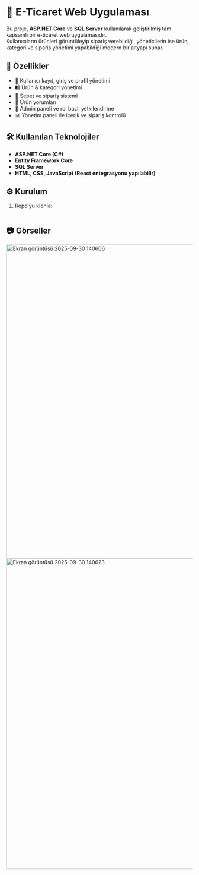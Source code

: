 # 🛒 E-Ticaret Web Uygulaması

Bu proje, **ASP.NET Core** ve **SQL Server** kullanılarak geliştirilmiş tam kapsamlı bir e-ticaret web uygulamasıdır.  
Kullanıcıların ürünleri görüntüleyip sipariş verebildiği, yöneticilerin ise ürün, kategori ve sipariş yönetimi yapabildiği modern bir altyapı sunar.  

## 🚀 Özellikler
- 👥 Kullanıcı kayıt, giriş ve profil yönetimi  
- 🛍️ Ürün & kategori yönetimi  
- 🛒 Sepet ve sipariş sistemi  
- 💬 Ürün yorumları  
- 🔐 Admin paneli ve rol bazlı yetkilendirme  
- 📊 Yönetim paneli ile içerik ve sipariş kontrolü  

## 🛠 Kullanılan Teknolojiler
- **ASP.NET Core (C#)**  
- **Entity Framework Core**  
- **SQL Server**  
- **HTML, CSS, JavaScript (React entegrasyonu yapılabilir)**  

## ⚙️ Kurulum
1. Repo’yu klonla:
   ```bash

## 📷 Görseller
<img width="1718" height="844" alt="Ekran görüntüsü 2025-09-30 140606" src="https://github.com/user-attachments/assets/935cedd9-2550-4844-ade5-a9122b664562" />
<img width="1653" height="837" alt="Ekran görüntüsü 2025-09-30 140623" src="https://github.com/user-attachments/assets/adcedd41-4c05-4e1a-8ee4-f0a46503d1bd" />
